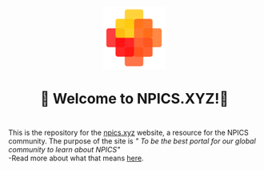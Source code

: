 <div align="center" style="margin-top: 1em; margin-bottom: 3em;">
  <a href="https://npics.xyz"><img alt="NPics logo" src="./npics-transparent.png" alt="npics.xyz" width="125"></a>
  <h1>👋 Welcome to NPICS.XYZ!👋 </h1>
</div>


This is the repository for the [npics.xyz](https://npics.xyz) website, a resource for the NPICS community. The purpose of the site is _" To be the best portal for our global community to learn about NPICS"_  
-Read more about what that means [here](https://non-pics.gitbook.io/npics-v1.0/).
